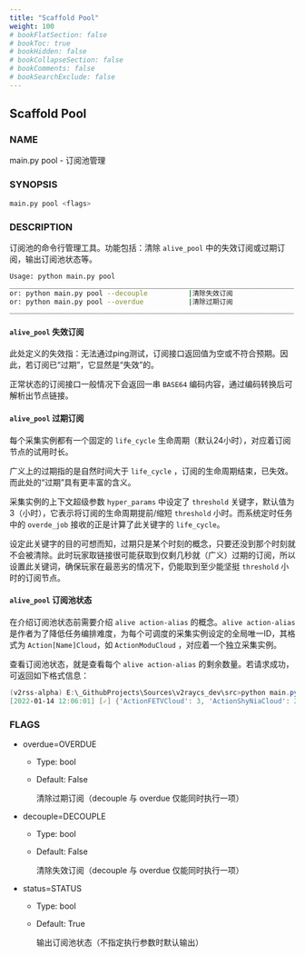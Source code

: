 ```yaml
---
title: "Scaffold Pool"
weight: 100
# bookFlatSection: false
# bookToc: true
# bookHidden: false
# bookCollapseSection: false
# bookComments: false
# bookSearchExclude: false
---
```


## Scaffold Pool

### NAME

main.py pool - 订阅池管理

### SYNOPSIS

```bash
main.py pool <flags>
```

### DESCRIPTION

订阅池的命令行管理工具。功能包括：清除 `alive_pool` 中的失效订阅或过期订阅，输出订阅池状态等。

```bash
Usage: python main.py pool
______________________________________________________________________
or: python main.py pool --decouple			|清除失效订阅
or: python main.py pool --overdue			|清除过期订阅
______________________________________________________________________
```

####  `alive_pool` 失效订阅

此处定义的失效指：无法通过ping测试，订阅接口返回值为空或不符合预期。因此，若订阅已“过期”，它显然是“失效”的。

正常状态的订阅接口一般情况下会返回一串 `BASE64` 编码内容，通过编码转换后可解析出节点链接。

####  `alive_pool` 过期订阅

每个采集实例都有一个固定的 `life_cycle` 生命周期（默认24小时），对应着订阅节点的试用时长。

广义上的过期指的是自然时间大于 `life_cycle` ，订阅的生命周期结束，已失效。而此处的“过期”具有更丰富的含义。

采集实例的上下文超级参数 `hyper_params` 中设定了 `threshold` 关键字，默认值为 3（小时），它表示将订阅的生命周期提前/缩短 `threshold` 小时。而系统定时任务中的 `overde_job` 接收的正是计算了此关键字的 `life_cycle`。

设定此关键字的目的可想而知，过期只是某个时刻的概念，只要还没到那个时刻就不会被清除。此时玩家取链接很可能获取到仅剩几秒就（广义）过期的订阅，所以设置此关键词，确保玩家在最恶劣的情况下，仍能取到至少能坚挺 `threshold` 小时的订阅节点。

####  `alive_pool` 订阅池状态

在介绍订阅池状态前需要介绍 `alive action-alias` 的概念。`alive action-alias` 是作者为了降低任务编排难度，为每个可调度的采集实例设定的全局唯一ID，其格式为 `Action[Name]Cloud`，如 `ActionModuCloud` ，对应着一个独立采集实例。

查看订阅池状态，就是查看每个 `alive action-alias` 的剩余数量。若请求成功，可返回如下格式信息：

```powershell
(v2rss-alpha) E:\_GithubProjects\Sources\v2raycs_dev\src>python main.py pool
[2022-01-14 12:06:01] [✓] {'ActionFETVCloud': 3, 'ActionShyNiaCloud': 2, 'ActionCheapCloud': 1, 'ActionAaxCloud': 2}
```

### FLAGS

- overdue=OVERDUE
  - Type: bool
  
  - Default: False
  
    清除过期订阅（decouple 与 overdue 仅能同时执行一项）
  
- decouple=DECOUPLE
  - Type: bool
  
  - Default: False
  
    清除失效订阅（decouple 与 overdue 仅能同时执行一项）
  
- status=STATUS
  - Type: bool
  
  - Default: True
  
    输出订阅池状态（不指定执行参数时默认输出）

